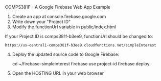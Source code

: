 COMPS381F - A Google Firebase Web App Example

1. Create an app at console.firebase.google.com
2. Write down your "Project ID"
3. Modify the functionUrl variable in public/index.html

  If your Project ID is comps381f-b3ee9, functionUrl should be changed to:

    https://us-central1-comps381f-b3ee9.cloudfunctions.net/simpleInterest

4. Deploy the updated source code to Google Firebase:

   cd ~/firebase-simpleinterest
   firebase use project-id
   firebase deploy

5. Open the HOSTING URL in your web browser